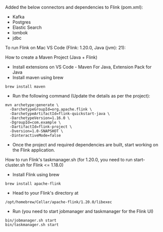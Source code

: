 Added the below connectors and dependencies to Flink (pom.xml):
- Kafka 
- Postgres
- Elastic Search
- lombok
- jdbc

To run Flink on Mac VS Code (Flink: 1.20.0, Java (jvm): 21):

How to create a Maven Project (Java + Flink)
- Install extensions on VS Code - Maven For Java, Extension Pack for Java
- Install maven using brew 
```
brew install maven
```
- Run the following command (Update the details as per the project):
```
mvn archetype:generate \
  -DarchetypeGroupId=org.apache.flink \
  -DarchetypeArtifactId=flink-quickstart-java \
  -DarchetypeVersion=1.16.0 \
  -DgroupId=com.example \
  -DartifactId=flink-project \
  -Dversion=1.0-SNAPSHOT \
  -DinteractiveMode=false
```
- Once the project and required dependencies are built, start working on the Flink application. 

How to run Flink's taskmanager.sh (for 1.20.0, you need to run start-cluster.sh for Flink <= 1.18.0)
- Install Flink using brew
```
brew install apache-flink
```
- Head to your Flink's directory at 
```
/opt/homebrew/Cellar/apache-flink/1.20.0/libexec
```
- Run (you need to start jobmanager and taskmanager for the Flink UI)
```
bin/jobmanager.sh start
bin/taskmanager.sh start
```
